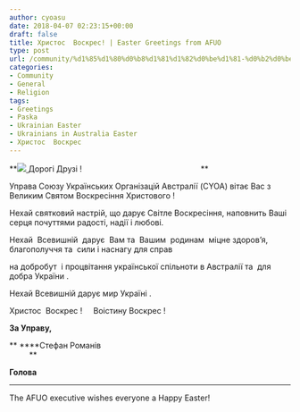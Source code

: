 ```yaml
---
author: cyoasu
date: 2018-04-07 02:23:15+00:00
draft: false
title: Христос  Воскрес! | Easter Greetings from AFUO
type: post
url: /community/%d1%85%d1%80%d0%b8%d1%81%d1%82%d0%be%d1%81-%d0%b2%d0%be%d1%81%d0%ba%d1%80%d0%b5%d1%81-easter-greetings/
categories:
- Community
- General
- Religion
tags:
- Greetings
- Paska
- Ukrainian Easter
- Ukrainians in Australia Easter
- Христос  Воскрес
---
```


**[![](http://www.ozeukes.com/wp-content/uploads/2018/04/Happy-Easter-Христос-Воскрес--1024x576.jpg)
](http://www.ozeukes.com/wp-content/uploads/2018/04/Happy-Easter-Христос-Воскрес-.jpg)Дорогі Друзі !                                                      **

Управа Союзу Українських Організацій Австралії (CYOA) вітає Вас з Великим Святом Воскресіння Христового !

Нехай святковий настрій, що дарує Світле Воскресіння, наповнить Ваші серця почуттями радості, надії і любові.

Нехай  Всевишній  дарує  Вам та  Вашим  родинам  міцне здоров’я, благополуччя та  сили і наснагу для справ

на добробут  і процвітання української спільноти в Австралії та  для добра України .

Нехай Всевишній дарує мир Україні .



Христос  Воскрес !     Воістину Воскрес !

**За Управу,**

** ****Стефан Романів                                                                                               **

**Голова**

********

The AFUO executive wishes everyone a Happy Easter!
